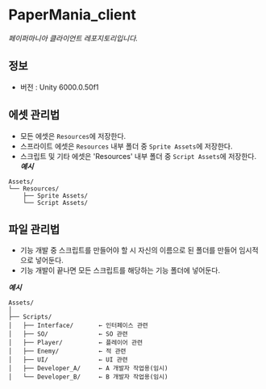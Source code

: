 # PaperMania_client
*페이퍼마니아 클라이언트 레포지토리입니다.*

## 정보
- 버전 : Unity 6000.0.50f1

## 에셋 관리법
- 모든 에셋은 `Resources`에 저장한다.
- 스프라이트 에셋은 `Resources` 내부 폴더 중 `Sprite Assets`에 저장한다.
- 스크립트 및 기타 에셋은 'Resources' 내부 폴더 중 `Script Assets`에 저장한다.
***예시***
```
Assets/
└── Resources/
    ├── Sprite Assets/
    └── Script Assets/
```

## 파일 관리법
- 기능 개발 중 스크립트를 만들어야 할 시 자신의 이름으로 된 폴더를 만들어 임시적으로 넣어둔다.
- 기능 개발이 끝나면 모든 스크립트를 해당하는 기능 폴더에 넣어둔다.

***예시***
```
Assets/
│
├── Scripts/
│   ├── Interface/       ← 인터페이스 관련
│   ├── SO/              ← SO 관련
│   ├── Player/          ← 플레이어 관련
│   ├── Enemy/           ← 적 관련
│   ├── UI/              ← UI 관련
│   ├── Developer_A/     ← A 개발자 작업용(임시)
│   └── Developer_B/     ← B 개발자 작업용(임시)
```

